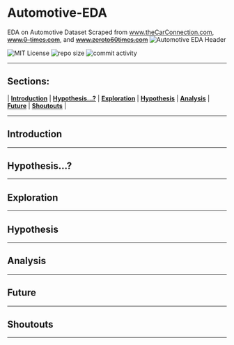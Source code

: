 # Automotive-EDA
EDA on Automotive Dataset Scraped from www.theCarConnection.com, ~~www.0-times.com~~, and ~~www.zeroto60times.com~~
![Automotive EDA Header](https://raw.githubusercontent.com/boogiedev/automotive-eda/master/img/automobiles.jpg)

![MIT License](https://img.shields.io/github/license/boogiedev/automotive-eda?style=flat-square)
![repo size](https://img.shields.io/github/repo-size/boogiedev/automotive-eda?style=flat-square)
![commit activity](https://img.shields.io/github/commit-activity/m/boogiedev/automotive-eda?style=flat-square)

---
## Sections:
 |  **[Introduction](#introduction)**  |
 **[Hypothesis...?](#hypothesis?)**  |
 **[Exploration](#exploration)**  |
 **[Hypothesis](#hypothesis)**  |
 **[Analysis](#analysis)**  |
 **[Future](#future)**  |
 **[Shoutouts](#shoutouts)**  |
 
---
## Introduction




---
## Hypothesis...?




---

## Exploration




---
## Hypothesis


---
## Analysis




---
## Future




---

## Shoutouts




---


